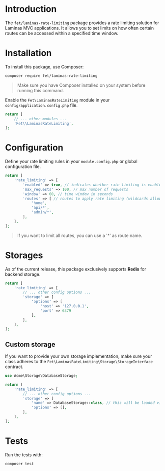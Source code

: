 # Introduction
The `fet/laminas-rate-limiting` package provides a rate limiting solution for Laminas MVC applications. It allows you to set limits on how often certain routes can be accessed within a specified time window.

# Installation
To install this package, use Composer:

```bash
composer require fet/laminas-rate-limiting
```

> Make sure you have Composer installed on your system before running this command.

Enable the `Fet\LaminasRateLimiting` module in your `config/application.config.php` file.

```php
return [
    // ... other modules ...
    'Fet\\LaminasRateLimiting',
];
```

# Configuration
Define your rate limiting rules in your `module.config.php` or global configuration file.

```php
return [
    'rate_limiting' => [
        'enabled' => true, // indicates whether rate limiting is enabled
        'max_requests' => 100, // max number of requests
        'window' => 60, // time window in seconds
        'routes' => [ // routes to apply rate limiting (wildcards allowed)
            'home',
            'api/*',
            'admin/*',
        ],
    ],
];
```

> If you want to limit all routes, you can use a '*' as route name.

# Storages
As of the current release, this package exclusively supports **Redis** for backend storage.

```php
return [
    'rate_limiting' => [
        // ... other config options ...
        'storage' => [
            'options' => [
                'host' => '127.0.0.1',
                'port' => 6379
            ],
        ],
    ],
];
```

## Custom storage
If you want to provide your own storage implementation, make sure your class adheres to the `Fet\LaminasRateLimiting\Storage\StorageInterface` contract.

```php
use Acme\Storage\DatabaseStorage;

return [
    'rate_limiting' => [
        // ... other config options ...
        'storage' => [
            'name' => DatabaseStorage::class, // this will be loaded via service manager
            'options' => [],
        ],
    ],
];
```

# Tests
Run the tests with:

```bash
composer test
```